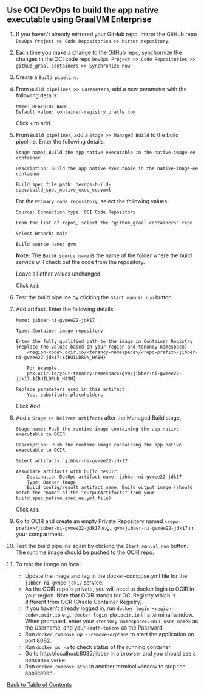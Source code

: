 ## Use OCI DevOps to build the app native executable using GraalVM Enterprise

1. If you haven't already mirrored your GitHub repo, mirror the GitHub repo `DevOps Project >> Code Repositories >> Mirror repository`.

2. Each time you make a change to the GitHub repo, synchornize the changes in the OCI code repo `DevOps Project >> Code Repositories >> github_graal-containers >> Synchronize now`.

3. Create a `Build pipeline`. 

4. From `Build pipelines >> Parameters`, add a new parameter with the following details:
    ```
    Name: REGISTRY_NAME
    Default value: container-registry.oracle.com
    ```
    Click `+` to add.

5. From `Build pipelines`, add a `Stage >> Managed Build` to the build pipeline. Enter the following details:
    ```
    Stage name: Build the app native executable in the native-image-ee container

    Description: Build the app native executable in the native-image-ee container

    Build spec file path: devops-build-spec/build_spec_native_exec_ee.yaml
    ```
    For the `Primary code repository`, select the following values:
    ```
    Source: Connection type: OCI Code Repository
    
    From the list of repos, select the "github_graal-containers" repo.

    Select Branch: main

    Build source name: gvm
    ```
    **Note:** The `Build source name` is the name of the folder where the build service will check out the code from the repository.

    Leave all other values unchanged.

    Click `Add`.

6. Test the build pipeline by clicking the `Start manual run` button.

7. Add artifact. Enter the following details: 
    ```
    Name: jibber-ni-gvmee22-jdk17

    Type: Container image repository

    Enter the fully qualified path to the image in Container Registry: (replace the values based on your region and tenancy namespace)
        <region-code>.ocir.io/<tenancy-namespace>/<repo-prefix>/jibber-ni-gvmee22-jdk17:${BUILDRUN_HASH}

        For example, 
        phx.ocir.io/your-tenancy-namespace/gvm/jibber-ni-gvmee22-jdk17:${BUILDRUN_HASH}

    Replace parameters used in this artifact:
        Yes, substitute placeholders
    ```
    Click Add.

8. Add a `Stage >> Deliver artifacts` after the Managed Build stage.
    ```
    Stage name: Push the runtime image containing the app native executable to OCIR

    Description: Push the runtime image containing the app native executable to OCIR

    Select artifacts: jibber-ni-gvmee22-jdk17

    Associate artifacts with build result:
        Destination DevOps artifact name: jibber-ni-gvmee22-jdk17
        Type: Docker image
        Build config/result artifact name: Build_output_image (should match the "name" of the "outputArtifacts" from your build_spec_native_exec_ee.yml file)
    ```
    Click `Add`.

9. Go to OCIR and create an empty Private Repository named `<repo-prefix>/jibber-ni-gvmee22-jdk17` e.g., `gvm/jibber-ni-gvmee22-jdk17` in your compartment.

10. Test the build pipeline again by clicking the `Start manual run` button. The runtime image should be pushed to the OCIR repo. 

11. To test the image on local, 
    - Update the image and tag in the docker-compose.yml file for the `jibber-ni-gvmee-jdk17` service. 
    - As the OCIR repo is private, you will need to docker login to OCIR in your region. Note that OCIR stands for OCI Registry which is different from OCR (Oracle Container Registry).
    - If you haven't already logged in, run `docker login <region-code>.ocir.io` e.g., `docker login phx.ocir.io` in a terminal window. When prompted, enter your `<tenancy-namespace>/<OCI-user-name>` as the Username, and your `<auth-token>` as the Password. 
    - Run `docker compose up --remove-orphans` to start the application on port 8082.
    - Run `docker ps -a` to check status of the running container.
    - Go to http://localhost:8082/jibber in a browser and you should see a nonsense verse.
    - Run `docker compose stop` in another terminal window to stop the application.

[Back to Table of Contents](../README.md#table-of-contents)